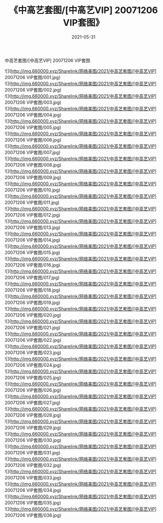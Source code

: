 ﻿---
layout: post
title:  《中高艺套图/[中高艺VIP] 20071206 VIP套图》
date:   2021-05-31
img: http://img.660000.xyz/Sharelink/网络美图/2021/中高艺套图/[中高艺VIP] 20071206 VIP套图/000.jpg
categories: [美女, 清纯, 唯美]
---

中高艺套图/[中高艺VIP] 20071206 VIP套图

 ![](http://img.660000.xyz/Sharelink/网络美图/2021/中高艺套图/[中高艺VIP] 20071206 VIP套图/001.jpg) <br>![](http://img.660000.xyz/Sharelink/网络美图/2021/中高艺套图/[中高艺VIP] 20071206 VIP套图/002.jpg) <br>![](http://img.660000.xyz/Sharelink/网络美图/2021/中高艺套图/[中高艺VIP] 20071206 VIP套图/003.jpg) <br>![](http://img.660000.xyz/Sharelink/网络美图/2021/中高艺套图/[中高艺VIP] 20071206 VIP套图/004.jpg) <br>![](http://img.660000.xyz/Sharelink/网络美图/2021/中高艺套图/[中高艺VIP] 20071206 VIP套图/005.jpg) <br>![](http://img.660000.xyz/Sharelink/网络美图/2021/中高艺套图/[中高艺VIP] 20071206 VIP套图/006.jpg) <br>![](http://img.660000.xyz/Sharelink/网络美图/2021/中高艺套图/[中高艺VIP] 20071206 VIP套图/007.jpg) <br>![](http://img.660000.xyz/Sharelink/网络美图/2021/中高艺套图/[中高艺VIP] 20071206 VIP套图/008.jpg) <br>![](http://img.660000.xyz/Sharelink/网络美图/2021/中高艺套图/[中高艺VIP] 20071206 VIP套图/009.jpg) <br>![](http://img.660000.xyz/Sharelink/网络美图/2021/中高艺套图/[中高艺VIP] 20071206 VIP套图/010.jpg) <br>![](http://img.660000.xyz/Sharelink/网络美图/2021/中高艺套图/[中高艺VIP] 20071206 VIP套图/011.jpg) <br>![](http://img.660000.xyz/Sharelink/网络美图/2021/中高艺套图/[中高艺VIP] 20071206 VIP套图/012.jpg) <br>![](http://img.660000.xyz/Sharelink/网络美图/2021/中高艺套图/[中高艺VIP] 20071206 VIP套图/013.jpg) <br>![](http://img.660000.xyz/Sharelink/网络美图/2021/中高艺套图/[中高艺VIP] 20071206 VIP套图/014.jpg) <br>![](http://img.660000.xyz/Sharelink/网络美图/2021/中高艺套图/[中高艺VIP] 20071206 VIP套图/015.jpg) <br>![](http://img.660000.xyz/Sharelink/网络美图/2021/中高艺套图/[中高艺VIP] 20071206 VIP套图/016.jpg) <br>![](http://img.660000.xyz/Sharelink/网络美图/2021/中高艺套图/[中高艺VIP] 20071206 VIP套图/017.jpg) <br>![](http://img.660000.xyz/Sharelink/网络美图/2021/中高艺套图/[中高艺VIP] 20071206 VIP套图/018.jpg) <br>![](http://img.660000.xyz/Sharelink/网络美图/2021/中高艺套图/[中高艺VIP] 20071206 VIP套图/019.jpg) <br>![](http://img.660000.xyz/Sharelink/网络美图/2021/中高艺套图/[中高艺VIP] 20071206 VIP套图/020.jpg) <br>![](http://img.660000.xyz/Sharelink/网络美图/2021/中高艺套图/[中高艺VIP] 20071206 VIP套图/021.jpg) <br>![](http://img.660000.xyz/Sharelink/网络美图/2021/中高艺套图/[中高艺VIP] 20071206 VIP套图/022.jpg) <br>![](http://img.660000.xyz/Sharelink/网络美图/2021/中高艺套图/[中高艺VIP] 20071206 VIP套图/023.jpg) <br>![](http://img.660000.xyz/Sharelink/网络美图/2021/中高艺套图/[中高艺VIP] 20071206 VIP套图/024.jpg) <br>![](http://img.660000.xyz/Sharelink/网络美图/2021/中高艺套图/[中高艺VIP] 20071206 VIP套图/025.jpg) <br>![](http://img.660000.xyz/Sharelink/网络美图/2021/中高艺套图/[中高艺VIP] 20071206 VIP套图/026.jpg) <br>![](http://img.660000.xyz/Sharelink/网络美图/2021/中高艺套图/[中高艺VIP] 20071206 VIP套图/027.jpg) <br>![](http://img.660000.xyz/Sharelink/网络美图/2021/中高艺套图/[中高艺VIP] 20071206 VIP套图/028.jpg) <br>![](http://img.660000.xyz/Sharelink/网络美图/2021/中高艺套图/[中高艺VIP] 20071206 VIP套图/029.jpg) <br>![](http://img.660000.xyz/Sharelink/网络美图/2021/中高艺套图/[中高艺VIP] 20071206 VIP套图/030.jpg) <br>![](http://img.660000.xyz/Sharelink/网络美图/2021/中高艺套图/[中高艺VIP] 20071206 VIP套图/031.jpg) <br>![](http://img.660000.xyz/Sharelink/网络美图/2021/中高艺套图/[中高艺VIP] 20071206 VIP套图/032.jpg) <br>![](http://img.660000.xyz/Sharelink/网络美图/2021/中高艺套图/[中高艺VIP] 20071206 VIP套图/033.jpg) <br>![](http://img.660000.xyz/Sharelink/网络美图/2021/中高艺套图/[中高艺VIP] 20071206 VIP套图/034.jpg) <br>![](http://img.660000.xyz/Sharelink/网络美图/2021/中高艺套图/[中高艺VIP] 20071206 VIP套图/035.jpg) <br>![](http://img.660000.xyz/Sharelink/网络美图/2021/中高艺套图/[中高艺VIP] 20071206 VIP套图/036.jpg) <br>